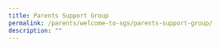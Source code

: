 ```yaml
---
title: Parents Support Group
permalink: /parents/welcome-to-sgs/parents-support-group/
description: ""
---
```

